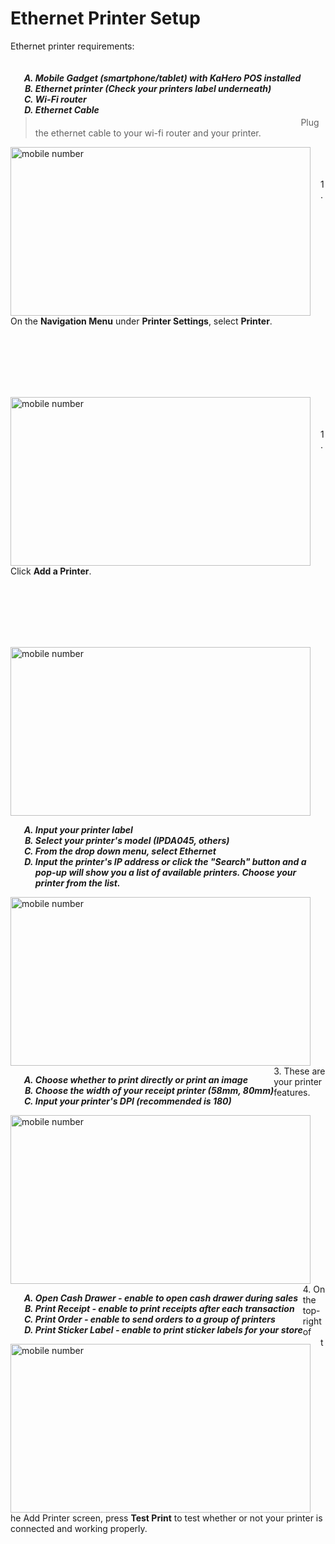 # **Ethernet Printer Setup**

Ethernet printer requirements:

<h5>
<ol type="A" style="float:left; margin-left:1rem">
<li>Mobile Gadget (smartphone/tablet) with KaHero POS installed</li>
<li>Ethernet printer (Check your printers label underneath)</li>
<li>Wi-Fi router</li>
<li>Ethernet Cable</li>
</h5>

<br><br><br><br>

> Plug the ethernet cable to your wi-fi router and your printer.

<p><img src="_content/_ethernet/1.png" alt="mobile number" width="480" height="270" style="float:left; margin-right:1rem"><br><br><br>1. On the <b>Navigation Menu</b> under <b>Printer Settings</b>, select <b>Printer</b>.</p>

<br><br><br><br><br>

<p><img src="_content/_ethernet/2.png" alt="mobile number" width="480" height="270" style="float:left; margin-right:1rem"><br><br><br>1. Click <B>Add a Printer</b>.</p>

<br><br><br><br><br>

<p><img src="_content/_ethernet/3.png" alt="mobile number" width="480" height="270" style="float:left; margin-right:1rem"><br><h5>
<ol type="A" style="float:left; margin-left:1rem">
<li>Input your printer label</li>
<li>Select your printer's model (IPDA045, others)</li>
<li>From the drop down menu, select <b>Ethernet</b></li>
<li>Input the printer's IP address or click the "Search" button and a<br>pop-up will show you a list of available printers. Choose your<br> printer from the list.</li>
</h5></p>

<br><br><br><br><br><br><br><br>

<p><img src="_content/_ethernet/4.png" alt="mobile number" width="480" height="270" style="float:left; margin-right:1rem"><br><h5>
<ol type="A" style="float:left; margin-left:1rem">
<li>Choose whether to print directly or print an image</li>
<li>Choose the width of your receipt printer (58mm, 80mm)</li>
<li>Input your printer's DPI (recommended is 180)</li>
</h5></p>

<br><br><br><br><br><br><br><br>

<p><img src="_content/_ethernet/5.png" alt="mobile number" width="480" height="270" style="float:left; margin-right:1rem"><br><br>3. These are your printer features.<h5>
<ol type="A" style="float:left; margin-left:1rem">
<li><b>Open Cash Drawer</b> - enable to open cash drawer during sales</li>
<li><b>Print Receipt</b> - enable to print receipts after each transaction</li>
<li><b>Print Order</b> - enable to send orders to a group of printers</li>
<li><b>Print Sticker Label</b> - enable to print sticker labels for your store </li>
</h5></p>

<br><br><br><br><br><br>

<p><img src="_content/_ethernet/6.png" alt="mobile number" width="480" height="270" style="float:left; margin-right:1rem"><br><br><br>4. On the top-right of the Add Printer screen, press <b>Test Print</b> to test whether or not your printer is connected and working properly.</p>

<br><br><br><br><br>